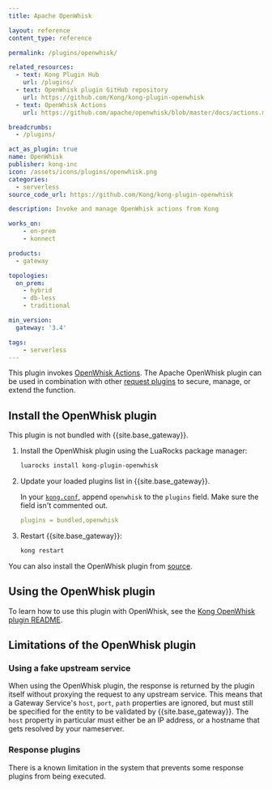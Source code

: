 ```yaml
---
title: Apache OpenWhisk

layout: reference
content_type: reference

permalink: /plugins/openwhisk/

related_resources:
  - text: Kong Plugin Hub
    url: /plugins/
  - text: OpenWhisk plugin GitHub repository
    url: https://github.com/Kong/kong-plugin-openwhisk
  - text: OpenWhisk Actions
    url: https://github.com/apache/openwhisk/blob/master/docs/actions.md

breadcrumbs:
  - /plugins/

act_as_plugin: true
name: OpenWhisk
publisher: kong-inc
icon: /assets/icons/plugins/openwhisk.png
categories:
  - serverless
source_code_url: https://github.com/Kong/kong-plugin-openwhisk

description: Invoke and manage OpenWhisk actions from Kong

works_on:
    - on-prem
    - konnect

products:
  - gateway

topologies:
  on_prem:
    - hybrid
    - db-less
    - traditional

min_version:
  gateway: '3.4'

tags:
    - serverless
---
```


This plugin invokes [OpenWhisk Actions](https://github.com/apache/openwhisk/blob/master/docs/actions.md).
The Apache OpenWhisk plugin can be used in combination with other [request plugins](/plugins/?terms=request) to secure, manage, or extend the function.

## Install the OpenWhisk plugin

This plugin is not bundled with {{site.base_gateway}}.

1. Install the OpenWhisk plugin using the LuaRocks package manager:

   ```sh
   luarocks install kong-plugin-openwhisk
   ```

2. Update your loaded plugins list in {{site.base_gateway}}.

   In your [`kong.conf`](/gateway/configuration/), append `openwhisk` to the `plugins` field. Make sure the field isn't commented out.

   ```yaml
   plugins = bundled,openwhisk
   ```

3. Restart {{site.base_gateway}}:

   ```sh
   kong restart
   ```

You can also install the OpenWhisk plugin from [source](https://github.com/Kong/kong-plugin-openwhisk).

## Using the OpenWhisk plugin

To learn how to use this plugin with OpenWhisk, see the [Kong OpenWhisk plugin README](https://github.com/Kong/kong-plugin-openwhisk).

## Limitations of the OpenWhisk plugin

### Using a fake upstream service

When using the OpenWhisk plugin, the response is returned by the plugin itself without proxying the request to any upstream service. This means that a Gateway Service's `host`, `port`, `path` properties are ignored, but must still be specified for the entity to be validated by {{site.base_gateway}}. 
The `host` property in particular must either be an IP address, or a hostname that gets resolved by your nameserver.

### Response plugins

There is a known limitation in the system that prevents some response plugins from being executed.
